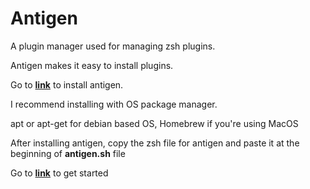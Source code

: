 # Antigen
A plugin manager used for managing zsh plugins.

Antigen makes it easy to install plugins.

Go to **[link](https://github.com/zsh-users/antigen/wiki/Installation)** to install antigen.

I recommend installing with OS package manager.

apt or apt-get for debian based OS, Homebrew if you're using MacOS

After installing antigen, copy the zsh file for antigen and paste it at the beginning of **antigen.sh** file

Go to **[link](https://github.com/zsh-users/antigen/wiki/Quick-start#configure-zshrc)** to get started
